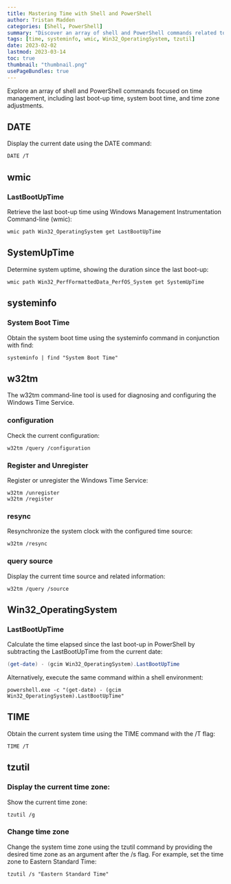 ```yaml
---
title: Mastering Time with Shell and PowerShell
author: Tristan Madden
categories: [Shell, PowerShell]
summary: "Discover an array of shell and PowerShell commands related to time management, such as checking the last boot-up time, system boot time, and changing the time zone."
tags: [time, systeminfo, wmic, Win32_OperatingSystem, tzutil]
date: 2023-02-02
lastmod: 2023-03-14
toc: true
thumbnail: "thumbnail.png"
usePageBundles: true
---
```


Explore an array of shell and PowerShell commands focused on time management, including last boot-up time, system boot time, and time zone adjustments.

## DATE
Display the current date using the DATE command:
```Shell
DATE /T
```

## wmic
### LastBootUpTime
Retrieve the last boot-up time using Windows Management Instrumentation Command-line (wmic):

```Shell
wmic path Win32_OperatingSystem get LastBootUpTime
```

## SystemUpTime
Determine system uptime, showing the duration since the last boot-up:

```Shell
wmic path Win32_PerfFormattedData_PerfOS_System get SystemUpTime

```
## systeminfo
### System Boot Time
Obtain the system boot time using the systeminfo command in conjunction with find:

```Shell
systeminfo | find "System Boot Time"
```

## w32tm
The w32tm command-line tool is used for diagnosing and configuring the Windows Time Service.

### configuration
Check the current configuration:
```Shell
w32tm /query /configuration
```

### Register and Unregister
Register or unregister the Windows Time Service:
```Shell
w32tm /unregister
w32tm /register
```

### resync
Resynchronize the system clock with the configured time source:
```Shell
w32tm /resync
```

###  query source
Display the current time source and related information:
```Shell
w32tm /query /source
```

## Win32_OperatingSystem
### LastBootUpTime
Calculate the time elapsed since the last boot-up in PowerShell by subtracting the LastBootUpTime from the current date:

```PowerShell
(get-date) - (gcim Win32_OperatingSystem).LastBootUpTime
```
Alternatively, execute the same command within a shell environment:

```Shell
powershell.exe -c "(get-date) - (gcim Win32_OperatingSystem).LastBootUpTime"
```

## TIME
Obtain the current system time using the TIME command with the /T flag:

```Shell
TIME /T
```

## tzutil

### Display the current time zone:
Show the current time zone:
```Shell
tzutil /g
```

### Change time zone
Change the system time zone using the tzutil command by providing the desired time zone as an argument after the /s flag. For example, set the time zone to Eastern Standard Time:

```Shell
tzutil /s "Eastern Standard Time"
```